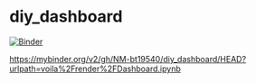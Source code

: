 # diy_dashboard

[![Binder](https://mybinder.org/badge_logo.svg)](https://mybinder.org/v2/gh/NM-bt19540/diy_dashboard/HEAD?urlpath=voila%2Frender%2FDashboard.ipynb)

https://mybinder.org/v2/gh/NM-bt19540/diy_dashboard/HEAD?urlpath=voila%2Frender%2FDashboard.ipynb
